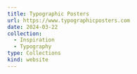 ```yaml
---
title: Typographic Posters
url: https://www.typographicposters.com
date: 2024-03-22
collection:
  - Inspiration
  - Typography
type: Collections
kind: website
---
```

